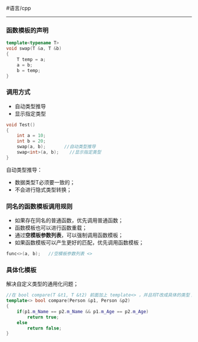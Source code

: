 #语言/cpp 
***
### 函数模板的声明

```cpp
template<typename T>
void swap(T &a, T &b)
{
	T temp = a;
	a = b;
	b = temp;
}
```

### 调用方式

-   自动类型推导
-   显示指定类型

```cpp
void Test()
{
	int a = 10;
	int b = 20;
	swap(a, b);    	  //自动类型推导
	swap<int>(a, b);	//显示指定类型
}
```

自动类型推导：

-   数据类型T必须要一致的；
-   不会进行隐式类型转换；

### 同名的函数模板调用规则

-   如果存在同名的普通函数，优先调用普通函数；
-   函数模板也可以进行函数重载；
-   通过**空模板参数列表**，可以强制调用函数模板；
-   如果函数模板可以产生更好的匹配，优先调用函数模板；

```cpp
func<>(a, b);   //空模板参数列表 <>
```

### 具体化模板

解决自定义类型的通用化问题；

```cpp
//在 bool compare(T &t1, T &t2) 前面加上 template<> ，并且将T改成具体的类型；
template<> bool compare(Person &p1, Person &p2)
{
	if(p1.m_Name == p2.m_Name && p1.m_Age == p2.m_Age)
		return true;
	else  
		return false;
}
```